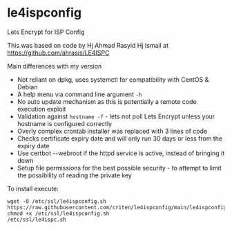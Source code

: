 # le4ispconfig
Lets Encrypt for ISP Config

This was based on code by Hj Ahmad Rasyid Hj Ismail at https://github.com/ahrasis/LE4ISPC

Main differences with my version
 * Not reliant on dpkg, uses systemctl for compatibility with CentOS & Debian
 * A help menu via command line argument `-h`
 * No auto update mechanism as this is potentially a remote code execution exploit
 * Validation against `hostname -f` - lets not poll Lets Encrypt unless your hostname is configured correctly
 * Overly complex crontab installer was replaced with 3 lines of code
 * Checks certificate expiry date and will only run 30 days or less from the expiry date
 * Use certbot --webroot if the httpd service is active, instead of bringing it down
 * Setup file permissions for the best possible security - to attempt to limit the possibility of reading the private key
 
 To install execute:
 ```
 wget -O /etc/ssl/le4ispconfig.sh https://raw.githubusercontent.com/criten/le4ispconfig/main/le4ispconfig.sh
 chmod +x /etc/ssl/le4ispconfig.sh
 /etc/ssl/le4ispc.sh
 ```
